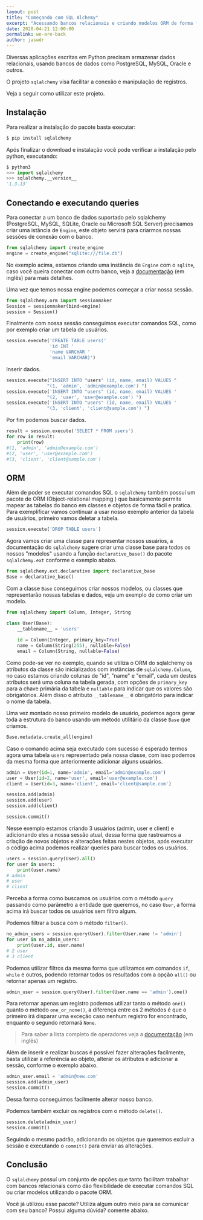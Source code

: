 ```yaml
---
layout: post
title: "Começando com SQL Alchemy"
excerpt: "Acessando bancos relacionais e criando modelos ORM de forma fácil no Python"
date: 2020-04-21 12:00:00
permalink: we-are-back
author: jaswdr
---
```


Diversas aplicaçōes escritas em Python precisam armazenar dados relacionais, usando bancos de dados como PostgreSQL, MySQL, Oracle e outros.

O projeto `sqlalchemy` visa facilitar a conexão e manipulação de registros.

Veja a seguir como utilizar este projeto.

## Instalação

Para realizar a instalação do pacote basta executar:

```python
$ pip install sqlalchemy
```

Após finalizar o download e instalação você pode verificar a instalação pelo python, executando:

```python
$ python3
>>> import sqlalchemy
>>> sqlalchemy.__version__
'1.3.13'
```

## Conectando e executando queries

Para conectar a um banco de dados suportado pelo sqlalchemy (PostgreSQL, MySQL, SQLite, Oracle ou Microsoft SQL Server) precisamos criar uma istância de `Engine`, este objeto servirá para criarmos nossas sessões de conexão com o banco.

```python
from sqlalchemy import create_engine
engine = create_engine("sqlite:///file.db")
```

No exemplo acima, estamos criando uma instância de `Engine` com o `sqlite`, caso você queira conectar com outro banco, veja a [documentação](https://docs.sqlalchemy.org/en/13/dialects/index.html) (em inglês) para mais detalhes.

Uma vez que temos nossa engine podemos começar a criar nossa sessão.

```python
from sqlalchemy.orm import sessionmaker
Session = sessionmaker(bind=engine)
session = Session()
```

Finalmente com nossa sessão conseguimos executar comandos SQL, como por exemplo criar um tabela de usuários.

```python
session.execute('CREATE TABLE users('
               	'id INT '
               	'name VARCHAR '
               	'email VARCHAR)')
```

Inserir dados.

```python
session.execute("INSERT INTO "users" (id, name, email) VALUES "
               "(1, 'admin', 'admin@example.com') ")
session.execute('INSERT INTO "users" (id, name, email) VALUES '
               "(2, 'user', 'user@example.com') ")
session.execute('INSERT INTO "users" (id, name, email) VALUES '
               "(3, 'client', 'client@sample.com') ")
```

Por fim podemos buscar dados.

```python
result = session.execute('SELECT * FROM users')
for row in result:
    print(row)
#(1, 'admin', 'admin@example.com')
#(2, 'user', 'user@example.com')
#(3, 'client', 'client@sample.com')
```

## ORM

Além de poder se executar comandos SQL o `sqlalchemy` também possuí um pacote de ORM (Object-relational mapping ) que basicamente permite mapear as tabelas do banco em classes e objetos de forma fácil e pratica. Para exemplificar vamos continuar a usar nosso exemplo anterior da tabela de usuários, primeiro vamos deletar a tabela.

```python
session.execute('DROP TABLE users')
```

Agora vamos criar uma classe para representar nossos usuários, a documentação do `sqlalchemy` sugere criar uma classe base para todos os nossos "modelos" usando a função `declarative_base()` do pacote `sqlalchemy.ext` conforme o exemplo abaixo.

```python
from sqlalchemy.ext.declarative import declarative_base
Base = declarative_base()
```

Com a classe `Base` conseguimos criar nossos modelos, ou classes que representarão nossas tabelas e dados, veja um exemplo de como criar um modelo.

```python
from sqlalchemy import Column, Integer, String

class User(Base):
    __tablename__ = 'users'
    
    id = Column(Integer, primary_key=True)
    name = Column(String(255), nullable=False)
    email = Column(String, nullable=False)
```

Como pode-se ver no exemplo, quando se utiliza o ORM do sqlalchemy os atributos da classe são inicializados com instâncias de `sqlalchemy.Column`, no caso estamos criando colunas de "id", "name" e "email", cada um destes atributos será uma coluna na tabela gerada, com opções de `primary_key` para a chave primária da tabela e `nullable` para indicar que os valores são obrigatórios. Além disso o atributo `__tablename__` é obrigatório para indicar o nome da tabela.

Uma vez montado nosso primeiro modelo de usuário, podemos agora gerar toda a estrutura do banco usando um método utilitário da classe `Base` que criamos.

```python
Base.metadata.create_all(engine)
```

Caso o comando acima seja executado com sucesso é esperado termos agora uma tabela `users` representado pela nossa classe, com isso podemos da mesma forma que anteriormente adicionar alguns usuários.

```python
admin = User(id=1, name='admin', email='admin@example.com')
user = User(id=2, name='user', email='user@example.com')
client = User(id=3, name='client', email='client@sample.com')

session.add(admin)
session.add(user)
session.add(client)

session.commit()
```

Nesse exemplo estamos criando 3 usuários (admin, user e client) e adicionando eles a nossa sessão atual, dessa forma que rastreamos a criação de novos objetos e alterações feitas nestes objetos, após executar o código acima podemos realizar queries para buscar todos os usuários.

```python
users = session.query(User).all()
for user in users:
    print(user.name)
# admin
# user
# client
```

Perceba a forma como buscamos os usuários com o método `query` passando como parâmetro a entidade que queremos, no caso `User`, a forma acima irá buscar todos os usuários sem filtro algum.

Podemos filtrar a busca com o método `filter()`.

```python
no_admin_users = session.query(User).filter(User.name != 'admin')
for user in no_admin_users:
    print(user.id, user.name)
# 2 user
# 3 client
```

Podemos utilizar filtros da mesma forma que utilizamos em comandos `if`, `while` e outros, podendo retornar todos os resultados com a opção `all()` ou retornar apenas um registro.

```python
admin_user = session.query(User).filter(User.name == 'admin').one()
```

Para retornar apenas um registro podemos utilizar tanto o método `one()` quanto o método `one_or_none()`, a diferença entre os 2 métodos é que o primeiro irá disparar uma exceção caso nenhum registro for encontrado, enquanto o segundo retornará `None`.

> Para saber a lista completo de operadores veja a [documentação](https://docs.sqlalchemy.org/en/13/orm/tutorial.html#common-filter-operators) (em inglês)

Além de inserir e realizar buscas é possível fazer alterações facilmente, basta utilizar a referência ao objeto, alterar os atributos e adicionar a sessão, conforme o exemplo abaixo.

```python
admin_user.email = 'admin@new.com'
session.add(admin_user)
session.commit()
```

Dessa forma conseguimos facilmente alterar nosso banco.

Podemos também excluir os registros com o método `delete()`.

```python
session.delete(admin_user)
session.commit()
```

Seguindo o mesmo padrão, adicionando os objetos que queremos excluir a sessão e executando o `commit()` para enviar as alterações.

## Conclusão

O `sqlalchemy` possuí um conjunto de opções que tanto facilitam trabalhar com bancos relacionais como dão flexibilidade de executar comandos SQL ou criar modelos utilizando o pacote ORM. 

Você já utilizou esse pacote? Utiliza algum outro meio para se comunicar com seu banco? Possuí alguma dúvida? comente abaixo.
